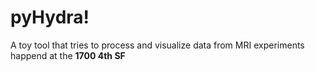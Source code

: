 # pyHydra!

A toy tool that tries to process and visualize data from MRI experiments happend at the __1700 4th SF__

